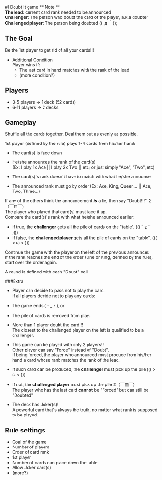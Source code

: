 #I Doubt It game
\** Note **  
**The lead**: current card rank needed to be announced  
**Challenger**: The person who doubt the card of the player, a.k.a doubter  
**Challenged player**: The person being doubted ((´ д ｀));
						

## The Goal   

Be the 1st player to get rid of all your cards!!!

* Additional Condition  
	Player wins if:   
     * The last card in hand matches with the rank of the lead
     * (more condition?)
## Players

* 3-5 players -> 1 deck (52 cards)
* 6-11 players -> 2 decks!
  

##  Gameplay

Shuffle all the cards together.
Deal them out as evenly as possible.

1st player (defined by the rule) plays 1-4 cards from his/her hand:   

* The card(s) is face down  
* He/she announces the rank of the card(s)   
	(Ex: I play 1x Ace || I play 2x Two || etc; or just simply "Ace", "Two", etc)  

 * The card(s)'s rank doesn't have to match with what he/she announce
 * The announced rank must go by order (Ex: Ace, King, Queen... || Ace, Two, Three...)

If any of the others think the announcement ***is*** a lie, then say "Doubt!!!". Σ（￣皿￣）   
The player who played that card(s) must face it up.  
Compare the card(s)'s rank with what he/she announced earlier:  

* If true, the **challenger** gets all the pile of cards on the "table". ((( ﾟ д ﾟ ;)))
* If false, the **challenged player** gets all the pile of cards on the "table". ((( > ω < )))
	
Continue the game with the player on the left of the previous announcer.  
If the rank reaches the end of the order (One or King, defined by the rule), start over the order again.  

A round is defined with each "Doubt" call.


###Extra 

* Player can decide to pass not to play the card.  
	If all players decide not to play any cards:  
 * The game ends (・_・), or  
 * The pile of cards is removed from play.  
		
* More than 1 player doubt the card!!!  
	The closest to the challenged player on the left is qualified to be a challenger.
		
* This game can be played with only 2 players!!!  
Other player can say "Force" instead of "Doubt".  
If being forced, the player who announced must produce from his/her hand a card whose rank matches the rank of the lead.  
 * If such card can be produced, the **challenger** must pick up the pile ((( > ω < )))
 * If not, the **challenged player** must pick up the pile Σ（￣皿￣）  
		The player who has the last card **cannot** be "Forced" but can still be "Doubted"
		
* The deck has Joker(s)!  
	A powerful card that's always the truth, no matter what rank is supposed to be played.

## Rule settings  

* Goal of the game
* Number of players
* Order of card rank
* 1st player
* Number of cards can place down the table
* Allow Joker card(s)
* (more?)